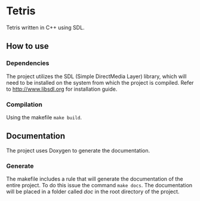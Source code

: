 Tetris
======

Tetris written in C++ using SDL.

## How to use

### Dependencies
The project utilizes the SDL (Simple DirectMedia Layer) library, which will need to be installed on the system from which the project is compiled. Refer to <a href="http://www.libsdl.org/">http://www.libsdl.org</a> for installation guide.

### Compilation
Using the makefile <code>make build</code>.

## Documentation
The project uses Doxygen to generate the documentation.

### Generate
The makefile includes a rule that will generate the documentation of the entire project. To do this issue the command <code>make docs</code>. The documentation will be placed in a folder called <em>doc</em> in the root directory of the project.
